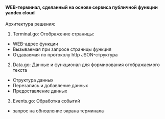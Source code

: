 #### WEB-терминал, сделанный на основе сервиса публичной функции yandex cloud   
Архитектура решения:   
1. Terminal.go: Отображение страницы:   
- WEB-адрес функции   
- Вызываемая при запросе страницы функция   
- Отдаваемая по протоколу http JSON-структура   

2. Data.go: Данные и функционал для формирования отображаемого текста   
- Структура данных   
- Перезапись и добавление данных   
- Предоставление данных   

3. Events.go: Обработка событий   
- запрос на обновление экрана терминала   
